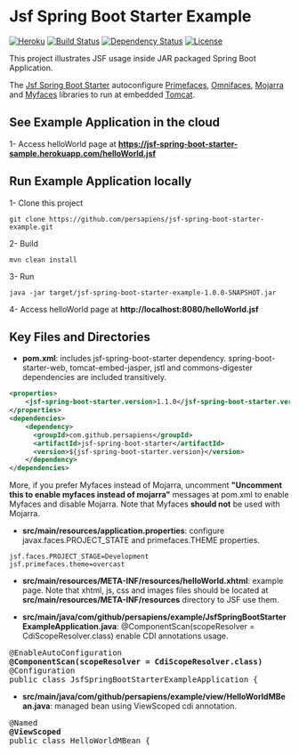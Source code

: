 Jsf Spring Boot Starter Example
=====
[![Heroku](http://heroku-badge.herokuapp.com/?app=heroku-badge)](https://jsf-spring-boot-starter-sample.herokuapp.com/helloWorld.jsf)
[![Build Status](https://travis-ci.org/persapiens/jsf-spring-boot-starter-example.svg?branch=master)](https://travis-ci.org/persapiens/jsf-spring-boot-starter)
[![Dependency Status](https://www.versioneye.com/user/projects/573c95eace8d0e004130bd98/badge.svg?style=flat)](https://www.versioneye.com/user/projects/573c95eace8d0e004130bd98)
[![License](http://img.shields.io/:license-apache-blue.svg)](http://www.apache.org/licenses/LICENSE-2.0.html)

This project illustrates JSF usage inside JAR packaged Spring Boot Application.

The [Jsf Spring Boot Starter](https://github.com/persapiens/jsf-spring-boot-starter) autoconfigure [Primefaces](http://primefaces.org/), [Omnifaces](http://omnifaces.org/), [Mojarra](https://javaserverfaces.java.net/) and [Myfaces](http://myfaces.apache.org) libraries to run at embedded [Tomcat](http://tomcat.apache.org/).

## See Example Application in the cloud

1- Access helloWorld page at **https://jsf-spring-boot-starter-sample.herokuapp.com/helloWorld.jsf**

## Run Example Application locally

1- Clone this project
```Shell
git clone https://github.com/persapiens/jsf-spring-boot-starter-example.git
```

2- Build
```Shell
mvn clean install
```

3- Run
```Shell
java -jar target/jsf-spring-boot-starter-example-1.0.0-SNAPSHOT.jar
```

4- Access helloWorld page at **http://localhost:8080/helloWorld.jsf**

## Key Files and Directories

- **pom.xml**: includes jsf-spring-boot-starter dependency. spring-boot-starter-web, tomcat-embed-jasper, jstl and commons-digester dependencies are included transitively.

```xml
<properties>
    <jsf-spring-boot-starter.version>1.1.0</jsf-spring-boot-starter.version>
</properties>
<dependencies>
    <dependency>
      <groupId>com.github.persapiens</groupId>
      <artifactId>jsf-spring-boot-starter</artifactId>
      <version>${jsf-spring-boot-starter.version}</version>
    </dependency>
</dependencies>
```

More, if you prefer Myfaces instead of Mojarra, uncomment **"Uncomment this to enable myfaces instead of mojarra"** messages at pom.xml to enable Myfaces and disable Mojarra. Note that Myfaces **should not** be used with Mojarra. 

- **src/main/resources/application.properties**: configure javax.faces.PROJECT_STATE and primefaces.THEME properties.

```properties
jsf.faces.PROJECT_STAGE=Development
jsf.primefaces.theme=overcast
```

- **src/main/resources/META-INF/resources/helloWorld.xhtml**: example page. Note that xhtml, js, css and images files should be located at **src/main/resources/META-INF/resources** directory to JSF use them.

- **src/main/java/com/github/persapiens/example/JsfSpringBootStarterExampleApplication.java**: @ComponentScan(scopeResolver = CdiScopeResolver.class) enable CDI annotations usage.

<pre>
@EnableAutoConfiguration
<b>@ComponentScan(scopeResolver = CdiScopeResolver.class)</b>
@Configuration
public class JsfSpringBootStarterExampleApplication {
</pre>

- **src/main/java/com/github/persapiens/example/view/HelloWorldMBean.java**: managed bean using ViewScoped cdi annotation.

<pre>
@Named
<b>@ViewScoped</b>
public class HelloWorldMBean {
</pre>

